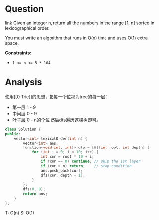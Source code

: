 
# Question
[link](https://leetcode-cn.com/problems/lexicographical-numbers/)
Given an integer n, return all the numbers in the range [1, n] sorted in lexicographical order.

You must write an algorithm that runs in O(n) time and uses O(1) extra space. 

**Constraints:**
-   `1 <= n <= 5 * 104`

# Analysis
使用[[0 Trie]]的思想，把每一个位视为tree的每一层：
- 第一层 1 - 9
- 中间层 0 - 9
- 叶子层 0 - n的个位
然后dfs遍历这棵树即可。

```cpp
class Solution {
public:
    vector<int> lexicalOrder(int n) {
        vector<int> ans;
        function<void(int, int)> dfs = [&](int root, int depth) {
            for (int i = 0; i < 10; i++) {
                int cur = root * 10 + i;
                if (cur == 0) continue; // skip the 1st layer
                if (cur > n) return;    // stop condition
                ans.push_back(cur);
                dfs(cur, depth + 1);
            }
        };
        dfs(0, 0);
        return ans;
    }
};
```
T: O(n)
S: O(1)
